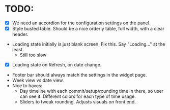 # TODO:
* [x] We need an accordion for the configuration settings on the panel.
* [x] Style busted table. Should be a nice orderly table, full width, with a clear header.
* Loading state initially is just blank screen. Fix this. Say "Loading..." at the least.
  * Still too slow
* [x] Loading state on Refresh, on date change.
* Footer bar should always match the settings in the widget page.
* Week view vs date view.
* Nice to haves:
  * Day timeline with each commit/setup/rounding time in there, so user can see it. Different colors for each type of time usage.
  * Sliders to tweak rounding. Adjusts visuals on front end.
